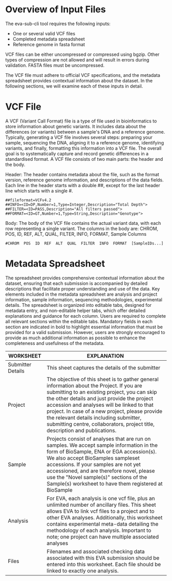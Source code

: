 # Overview of Input Files 

The eva-sub-cli tool requires the following inputs:

- One or several valid VCF files
- Completed metadata spreadsheet
- Reference genome in fasta format

VCF files can be either uncompressed or compressed using bgzip.
Other types of compression are not allowed and will result in errors during validation.
FASTA files must be uncompressed.

The VCF file must adhere to official VCF specifications, and the metadata spreadsheet provides contextual information about the dataset. In the following sections, we will examine each of these inputs in detail.

# VCF File

A VCF (Variant Call Format) file is a type of file used in bioinformatics to store information about genetic variants. It includes data about the differences (or variants) between a sample's DNA and a reference genome. Typically, generating a VCF file involves several steps: preparing your sample, sequencing the DNA, aligning it to a reference genome, identifying variants, and finally, formatting this information into a VCF file. The overall goal is to systematically capture and record genetic differences in a standardised format. A VCF file consists of two main parts: the header and the body.

Header: The header contains metadata about the file, such as the format version, reference genome information, and descriptions of the data fields. Each line in the header starts with a double ##, except for the last header line which starts with a single #.

```
##fileformat=VCFv4.2
##INFO=<ID=DP,Number=1,Type=Integer,Description="Total Depth">
##FILTER=<ID=PASS,Description="All filters passed">
##FORMAT=<ID=GT,Number=1,Type=String,Description="Genotype">
```

Body: The body of the VCF file contains the actual variant data, with each row representing a single variant. The columns in the body are: CHROM, POS, ID, REF, ALT, QUAL, FILTER, INFO, FORMAT, Sample Columns

```
#CHROM  POS  ID  REF  ALT  QUAL  FILTER  INFO  FORMAT  [SampleIDs...]
``` 

# Metadata Spreadsheet

The spreadsheet provides comprehensive contextual information about the dataset, ensuring that each submission is accompanied by detailed descriptions that facilitate proper understanding and use of the data. Key elements included in the metadata spreadsheet are analysis and project information, sample information, sequencing methodologies, experimental details.
The spreadsheet is organized into editable tabs, designed for metadata entry, and non-editable helper tabs, which offer detailed explanations and guidance for each column. Users are required to complete all relevant sections within the editable tabs. Mandatory fields in each section are indicated in bold to highlight essential information that must be provided for a valid submission. However, users are strongly encouraged to provide as much additional information as possible to enhance the completeness and usefulness of the metadata.

| WORKSHEET         | EXPLANATION                                                                                                                                                                                                                                                                                                                                                                                                        |
|-------------------|--------------------------------------------------------------------------------------------------------------------------------------------------------------------------------------------------------------------------------------------------------------------------------------------------------------------------------------------------------------------------------------------------------------------|
| Submitter Details | This sheet captures the details of the submitter                                                                                                                                                                                                                                                                                                                                                                   |
| Project           | The objective of this sheet is to gather general information about the Project. If you are submitting to an existing project, you can skip the other details and just provide the project accession and analyses will be linked to that project. In case of a new project, please provide the relevant details including submitter, submitting centre, collaborators, project title, description and publications. |
| Sample            | Projects consist of analyses that are run on samples. We accept sample information in the form of BioSample, ENA or EGA accession(s). We also accept BioSamples sampleset accessions. If your samples are not yet accessioned, and are therefore novel, please use the "Novel sample(s)" sections of the Sample(s) worksheet to have them registered at BioSample                                                  |
| Analysis          | For EVA, each analysis is one vcf file, plus an unlimited number of ancillary files. This sheet allows EVA to link vcf files to a project and to other EVA analyses. Additionally, this worksheet contains experimental meta-data detailing the methodology of each analysis. Important to note; one project can have multiple associated analyses                                                                 |
| Files             | Filenames and associated checking data associated with this EVA submission should be entered into this worksheet. Each file should be linked to exactly one analysis.                                                                                                                                                                                                                                              |

